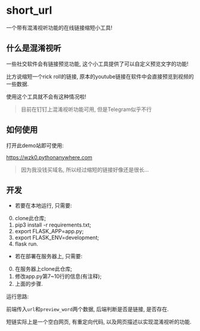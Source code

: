 # short_url

一个带有混淆视听功能的在线链接缩短小工具!

## 什么是混淆视听

一些社交软件会有链接预览功能, 这个小工具提供了可以自定义预览文字的功能!

比方说缩短一个rick roll的链接, 原本的youtube链接在软件中会直接预览到视频的一些数据.

使用这个工具就不会有这种情况啦!

> 目前在钉钉上混淆视听功能可用, 但是Telegram似乎不行

## 如何使用

打开此demo站即可使用:

https://wzk0.pythonanywhere.com

> 因为我没钱买域名, 所以经过缩短的链接好像还是很长...

## 开发

* 若要在本地运行, 只需要:

0. clone此仓库;
1. pip3 install -r requirements.txt;
2. export FLASK_APP=app.py;
3. export FLASK_ENV=development;
4. flask run.

* 若在部署在服务器上, 只需要:

0. 在服务器上clone此仓库;
1. 修改app.py第7~10行的信息(有注释);
2. 上面的步骤.

运行思路:

前端传入`url`和`preview_word`两个数据, 后端判断是否是链接, 是否存在.

短链实际上是一个空白网页, 有重定向代码, 以及网页描述以实现混淆视听的功能.